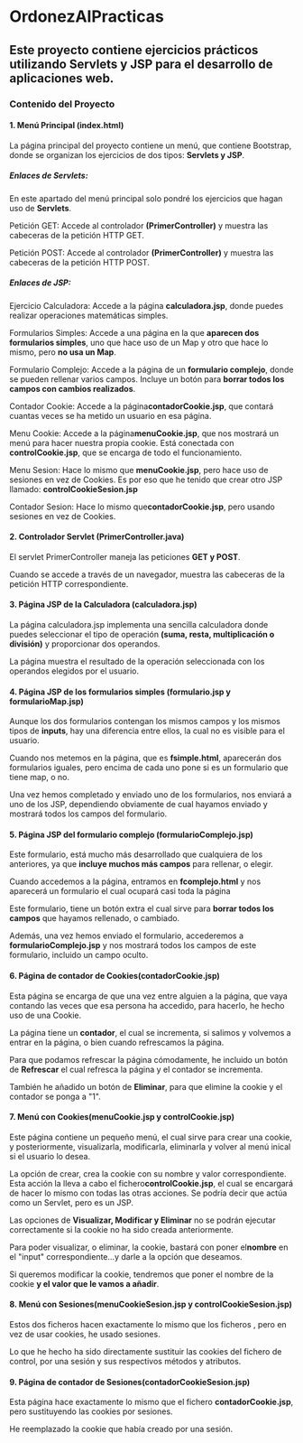 <h1>OrdonezAIPracticas</h1>

<h2>Este proyecto contiene ejercicios prácticos utilizando <strong>Servlets</strong> y <strong>JSP</strong> para el desarrollo de aplicaciones web.</h2>

<h3>Contenido del Proyecto</h3>

<h4>1. Menú Principal (index.html)</h4>
<p>La página principal del proyecto contiene un menú, que contiene Bootstrap, donde se organizan los ejercicios de dos tipos: <strong>Servlets y JSP</strong>.</p>


<h5>Enlaces de Servlets:</h5>

<p>En este apartado del menú principal solo pondré los ejercicios que hagan uso de <strong>Servlets</strong>.</p>

<p>Petición GET: Accede al controlador <strong>(PrimerController)</strong> y muestra las cabeceras de la petición HTTP GET.</p>
<p>Petición POST: Accede al controlador <strong>(PrimerController)</strong> y muestra las cabeceras de la petición HTTP POST.</p>

<h5>Enlaces de JSP:</h5>
<p>Ejercicio Calculadora: Accede a la página <strong>calculadora.jsp</strong>, donde puedes realizar operaciones matemáticas simples.</p>
<p>Formularios Simples: Accede a una página en la que <strong>aparecen dos formularios simples</strong>, uno que hace uso de un Map y otro que hace lo mismo, pero <strong>no usa un Map</strong>.</p>
<p>Formulario Complejo: Accede a la página de un <strong>formulario complejo</strong>, donde se pueden rellenar varios campos. Incluye un botón para <strong>borrar todos los campos con cambios realizados</strong>.</p>
<p>Contador Cookie: Accede a la página<strong>contadorCookie.jsp</strong>, que contará cuantas veces se ha metido un usuario en esa página.</p>
<p>Menu Cookie: Accede a la página<strong>menuCookie.jsp</strong>, que nos mostrará un menú para hacer nuestra propia cookie. Está conectada con <strong>controlCookie.jsp</strong>, que se encarga de todo el funcionamiento.</p>
<p>Menu Sesion: Hace lo mismo que <strong>menuCookie.jsp</strong>, pero hace uso de sesiones en vez de Cookies. Es por eso que he tenido que crear otro JSP llamado: <strong>controlCookieSesion.jsp</strong></p>
<p>Contador Sesion: Hace lo mismo que<strong>contadorCookie.jsp</strong>, pero usando sesiones en vez de Cookies.</p>
<h4>2. Controlador Servlet (PrimerController.java)</h4>
<p>El servlet PrimerController maneja las peticiones <strong>GET y POST</strong>.</p>
<p>Cuando se accede a través de un navegador, muestra las cabeceras de la petición HTTP correspondiente.</p>

<h4>3. Página JSP de la Calculadora (calculadora.jsp)</h4>
<p>La página calculadora.jsp implementa una sencilla calculadora donde puedes seleccionar el tipo de operación <strong>(suma, resta, multiplicación o división)</strong> y proporcionar dos operandos.</p>
<p>La página muestra el resultado de la operación seleccionada con los operandos elegidos por el usuario.</p>

<h4>4. Página JSP de los formularios simples (formulario.jsp y formularioMap.jsp)</h4>
<p>Aunque los dos formularios contengan los mismos campos y los mismos tipos de <strong>inputs</strong>, hay una diferencia entre ellos, la cual no es visible para el usuario.</p>
<p>Cuando nos metemos en la página, que es <strong>fsimple.html</strong>, aparecerán dos formularios iguales, pero encima de cada uno pone si es un formulario que tiene map, o no.</p>
<p>Una vez hemos completado y enviado uno de los formularios, nos enviará a uno de los JSP, dependiendo obviamente de cual hayamos enviado y mostrará todos los campos del formulario.</p>

<h4>5. Página JSP del formulario complejo (formularioComplejo.jsp)</h4>
<p>Este formulario, está mucho más desarrollado que cualquiera de los anteriores, ya que <strong>incluye muchos más campos</strong> para rellenar, o elegir.</p>
<p>Cuando accedemos a la página, entramos en <strong>fcomplejo.html</strong> y nos aparecerá un formulario el cual ocupará casi toda la página</p>
<p>Este formulario, tiene un botón extra el cual sirve para <strong>borrar todos los campos</strong> que hayamos rellenado, o cambiado.</p>
<p>Además, una vez hemos enviado el formulario, accederemos a <strong>formularioComplejo.jsp</strong> y nos mostrará todos los campos de este formulario, incluido un campo oculto.</p>

<h4>6. Página de contador de Cookies(contadorCookie.jsp)</h4>
<p>Esta página se encarga de que una vez entre alguien a la página, que vaya contando las veces que esa persona ha accedido, para hacerlo, he hecho uso de una Cookie.</p>
<p>La página tiene un <strong>contador</strong>, el cual se incrementa, si salimos y volvemos a entrar en la página, o bien cuando refrescamos la página.</p>
<p>Para que podamos refrescar la página cómodamente, he incluido un botón de <strong>Refrescar</strong> el cual refresca la página y el contador se incrementa.</p>
<p>También he añadido un botón de <strong>Eliminar</strong>, para que elimine la cookie y el contador se ponga a "1".</p>

<h4>7. Menú con Cookies(menuCookie.jsp y controlCookie.jsp)</h4>
<p>Este página contiene un pequeño menú, el cual sirve para crear una cookie, y posteriormente, visualizarla, modificarla, eliminarla y volver al menú inical si el usuario lo desea.</p>
<p>La opción de crear, crea la cookie con su nombre y valor correspondiente. Esta acción la lleva a cabo el fichero<strong>controlCookie.jsp</strong>, el cual se encargará de hacer lo mismo con todas las otras acciones. Se podría decir que actúa como un Servlet, pero es un JSP.</p>
<p>Las opciones de <strong>Visualizar, Modificar y Eliminar</strong> no se podrán ejecutar correctamente si la cookie no ha sido creada anteriormente.</p>
<p>Para poder visualizar, o eliminar, la cookie, bastará con poner el<strong>nombre</strong> en el "input" correspondiente...y darle a la opción que deseamos.</p>
<p>Si queremos modificar la cookie, tendremos que poner el nombre de la cookie <strong>y el valor que le vamos a añadir</strong>.</p>

<h4>8. Menú con Sesiones(menuCookieSesion.jsp y controlCookieSesion.jsp)</h4>
<p>Estos dos ficheros hacen exactamente lo mismo que los ficheros <strong></strong>, pero en vez de usar cookies, he usado sesiones.</p>
<p>Lo que he hecho ha sido directamente sustituir las cookies del fichero de control, por una sesión y sus respectivos métodos y atributos.</p>

<h4>9. Página de contador de Sesiones(contadorCookieSesion.jsp)</h4>
<p>Esta página hace exactamente lo mismo que el fichero <strong>contadorCookie.jsp</strong>, pero sustituyendo las cookies por sesiones.</p>
<p>He reemplazado la cookie que había creado por una sesión.</p>
